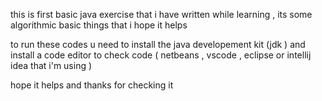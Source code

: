 this is first basic java exercise that i have written while learning , its some algorithmic basic things that i hope it helps 


to run these codes u need to install the java developement kit (jdk ) and install a code editor to check code ( netbeans , vscode , eclipse or intellij idea that i'm using ) 



hope it helps and thanks for checking it 
